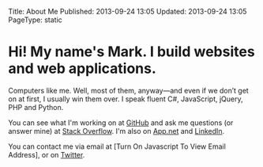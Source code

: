 Title: About Me
Published: 2013-09-24 13:05
Updated: 2013-09-24 13:05
PageType: static

# Hi! My name's Mark. I build websites and web applications.

Computers like me. Well, most of them, anyway—and even if we don’t get on at first, I usually win them over. I speak fluent C#, JavaScript, jQuery, PHP and Python.

You can see what I'm working on at [GitHub](https://github.com/markashleybell) and 
ask me questions (or answer mine) at [Stack Overflow](http://stackoverflow.com/users/43140/mark-bell). I'm also on [App.net](https://alpha.app.net/markashleybell) and [LinkedIn](http://www.linkedin.com/in/markashleybell).

You can contact me via email at <span id="e">[Turn On Javascript To View Email Address]</span>, or on [Twitter](https://twitter.com/markashleybell).